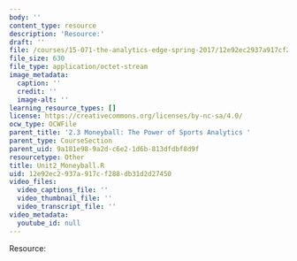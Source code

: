```yaml
---
body: ''
content_type: resource
description: 'Resource:'
draft: ''
file: /courses/15-071-the-analytics-edge-spring-2017/12e92ec2937a917cf288db31d2d27450_Unit2_Moneyball.R
file_size: 630
file_type: application/octet-stream
image_metadata:
  caption: ''
  credit: ''
  image-alt: ''
learning_resource_types: []
license: https://creativecommons.org/licenses/by-nc-sa/4.0/
ocw_type: OCWFile
parent_title: '2.3 Moneyball: The Power of Sports Analytics '
parent_type: CourseSection
parent_uid: 9a181e98-9a2d-c6e2-1d6b-813dfdbf8d9f
resourcetype: Other
title: Unit2_Moneyball.R
uid: 12e92ec2-937a-917c-f288-db31d2d27450
video_files:
  video_captions_file: ''
  video_thumbnail_file: ''
  video_transcript_file: ''
video_metadata:
  youtube_id: null
---
```

Resource: